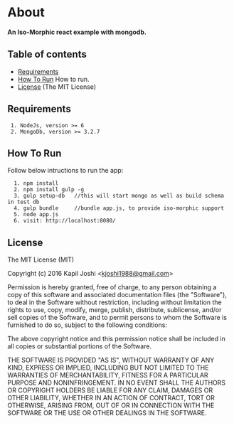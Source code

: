 # About

**An Iso-Morphic react example with mongodb.**

## Table of contents

* [Requirements](#requirements)
* [How To Run](#how-to-run) How to run.
* [License](#license) (The MIT License)

## Requirements

```
 1. NodeJs, version >= 6
 2. MongoDb, version >= 3.2.7
```

## How To Run

Follow below intructions to run the app:

```
  1. npm install
  2. npm install gulp -g
  3. gulp setup-db   //this will start mongo as well as build schema in test db
  4. gulp bundle     //bundle app.js, to provide iso-morphic support
  5. node app.js
  6. visit: http://localhost:8080/
```

## License

The MIT License (MIT)

Copyright (c) 2016 Kapil Joshi  <<kjoshi1988@gmail.com>>

Permission is hereby granted, free of charge, to any person obtaining a copy
of this software and associated documentation files (the "Software"), to deal
in the Software without restriction, including without limitation the rights
to use, copy, modify, merge, publish, distribute, sublicense, and/or sell
copies of the Software, and to permit persons to whom the Software is
furnished to do so, subject to the following conditions:

The above copyright notice and this permission notice shall be included in all
copies or substantial portions of the Software.

THE SOFTWARE IS PROVIDED "AS IS", WITHOUT WARRANTY OF ANY KIND, EXPRESS OR
IMPLIED, INCLUDING BUT NOT LIMITED TO THE WARRANTIES OF MERCHANTABILITY,
FITNESS FOR A PARTICULAR PURPOSE AND NONINFRINGEMENT. IN NO EVENT SHALL THE
AUTHORS OR COPYRIGHT HOLDERS BE LIABLE FOR ANY CLAIM, DAMAGES OR OTHER
LIABILITY, WHETHER IN AN ACTION OF CONTRACT, TORT OR OTHERWISE, ARISING FROM,
OUT OF OR IN CONNECTION WITH THE SOFTWARE OR THE USE OR OTHER DEALINGS IN THE
SOFTWARE.